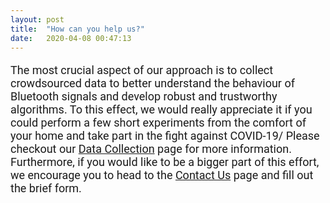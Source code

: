 ```yaml
---
layout: post
title:  "How can you help us?"
date:   2020-04-08 00:47:13
---
```

<p> The most crucial aspect of our approach is to collect crowdsourced data to better understand the behaviour of Bluetooth signals and develop robust and trustworthy algorithms. To this effect, we would really appreciate it if you could perform a few short experiments from the comfort of your home and take part in the fight against COVID-19/ Please checkout our <a href="{{site.baseurl}}/categories">Data Collection</a> page for more information. Furthermore, if you would like to be a bigger part of this effort, we encourage you to head to the <a href="{{site.baseurl}}/contact">Contact Us</a> page and fill out the brief form. 

<style>

@media screen and (min-width: 601px) {
  h4 {
    font-size:22px;
    font-family: Ariel, sans-serif;
  }
  p {
    font-size:18px;
    font-family: Roboto, sans-serif;
  }
  li {
    font-size:18px;
    font-family: Roboto, sans-serif;
  }
  .center {
  display: block;
  margin-left: auto;
  margin-right: auto;
  width: 50%;
}
  h5 {
  font-size:20px;
  font-family: Ariel, sans-serif;
  }
}
/* If the screen size is 600px wide or less, set the font-size of <div> to 30px */
@media screen and (max-width: 600px) {
  h4 {
    font-size:6vw;
    font-family: Ariel, sans-serif;
  }
  p {
    font-size:4vw;
    font-family: Roboto, sans-serif;
  }
  li {
    font-size:4vw;
    font-family: Roboto, sans-serif;
  }
  .center {
  display: block;
  margin-left: auto;
  margin-right: auto;
  width: 80%;
  }

  /*h5 {
  font-size:4vw;
  font-family: Ariel, sans-serif;
  }*/
}

</style>

